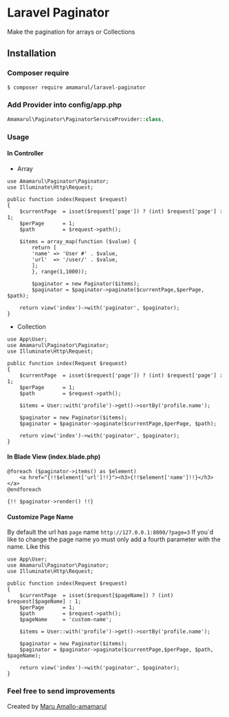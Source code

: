 # Laravel Paginator

Make the pagination for arrays or Collections

## Installation

### Composer require
``` bash
$ composer require amamarul/laravel-paginator
```
### Add Provider into config/app.php
``` php
Amamarul\Paginator\PaginatorServiceProvider::class,
```
### Usage
#### In Controller

- Array

```
use Amamarul\Paginator\Paginator;
use Illuminate\Http\Request;

public function index(Request $request)
{
    $currentPage  = isset($request['page']) ? (int) $request['page'] : 1;
    $perPage      = 1;
    $path         = $request->path();

    $items = array_map(function ($value) {
        return [
        'name' => 'User #' . $value,
        'url'  => '/user/' . $value,
        ];
        }, range(1,1000));

        $paginator = new Paginator($items);
        $paginator = $paginator->paginate($currentPage,$perPage, $path);

    return view('index')->with('paginator', $paginator);
}
```

- Collection

```
use App\User;
use Amamarul\Paginator\Paginator;
use Illuminate\Http\Request;

public function index(Request $request)
{
    $currentPage  = isset($request['page']) ? (int) $request['page'] : 1;
    $perPage      = 1;
    $path         = $request->path();

    $items = User::with('profile')->get()->sortBy('profile.name');

    $paginator = new Paginator($items);
    $paginator = $paginator->paginate($currentPage,$perPage, $path);

    return view('index')->with('paginator', $paginator);
}
```
#### In Blade View (index.blade.php)

```
@foreach ($paginator->items() as $element)
    <a href="{!!$element['url']!!}"><h3>{!!$element['name']!!}</h3></a>
@endforeach

{!! $paginator->render() !!}
```
#### Customize Page Name
By default the url has `page` name
  `http://127.0.0.1:8000/?page=3`
  If you´d like to change the page name yo must only add a fourth parameter with the name.
  Like this

  ```
  use App\User;
  use Amamarul\Paginator\Paginator;
  use Illuminate\Http\Request;

  public function index(Request $request)
  {
      $currentPage  = isset($request[$pageName]) ? (int) $request[$pageName] : 1;
      $perPage      = 1;
      $path         = $request->path();
      $pageName     = 'custom-name';

      $items = User::with('profile')->get()->sortBy('profile.name');

      $paginator = new Paginator($items);
      $paginator = $paginator->paginate($currentPage,$perPage, $path, $pageName);

      return view('index')->with('paginator', $paginator);
  }
  ```

### Feel free to send improvements
Created by [Maru Amallo-amamarul][760a7857]

  [760a7857]: https://github.com/amamarul "https://github.com/amamarul"
